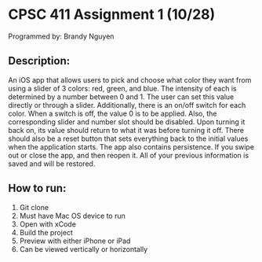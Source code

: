 # CPSC 411 Assignment 1 (10/28)
Programmed by: Brandy Nguyen
## Description:
An iOS app that allows users to pick and choose what color they want from using a slider of 3 colors: red, green, and blue. The intensity of each is determined by a number between 0 and 1. The user can set this value directly or through a slider. Additionally, there is an on/off switch for each color. When a switch is off, the value 0 is to be applied. Also, the corresponding slider and number slot should be disabled. Upon turning it back on, its value should return to what it was before turning it off. There should also be a reset button that sets everything back to the initial values when the application starts. The app also contains persistence. If you swipe out or close the app, and then reopen it. All of your previous information is saved and will be restored.
## How to run:
1. Git clone
2. Must have Mac OS device to run
3. Open with xCode
4. Build the project
5. Preview with either iPhone or iPad
6. Can be viewed vertically or horizontally
   

